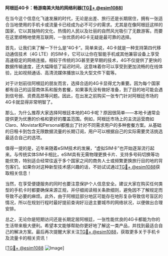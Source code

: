 **阿根廷4G卡：畅游南美大陆的网络利器[[TG💪+ @esim1088](https://t.me/s/esim1088)]**

在当今这个信息化飞速发展的时代，无论是出差、旅行还是长期居住，拥有一张适合当地使用的手机卡或流量卡已经成为必不可少的需求。尤其是在像阿根廷这样的国家，它以其独特的文化、热情的人民以及壮丽的自然风光吸引了无数游客。而要在这里顺畅地使用互联网，一张优质的4G卡无疑是最可靠的选择。

首先，让我们来了解一下什么是“4G卡”。简单来说，4G卡就是一种支持第四代移动通信技术（4G LTE）的SIM卡，它可以让你在智能手机或其他兼容设备上享受高速稳定的网络连接。相较于传统的3G甚至更早期的技术，4G不仅提供了更快的数据传输速度，还大幅降低了延迟时间，这意味着你可以享受到更加流畅的在线体验，比如视频通话、高清流媒体播放以及大型文件下载等。

对于计划前往阿根廷的朋友而言，选择合适的4G卡显得尤为重要。因为每个国家都有自己的运营商体系和服务套餐，如果事先没有做好准备，到了目的地可能会遇到信号弱、资费高昂等问题。因此，在出发之前购买一张专门针对阿根廷市场的4G卡就显得非常明智了。

那么，为什么推荐大家选择阿根廷本地的4G卡呢？原因很简单——本地卡通常会提供更为优惠的价格和更好的覆盖范围。例如，阿根廷市场上的主流运营商如Claro、Movistar和Personal都推出了针对不同需求用户的多种套餐方案。从基础的日租卡到包含无限数据流量的长期订阅，用户可以根据自己的实际需要灵活挑选最适合自己的选项。

值得一提的是，近年来随着eSIM技术的发展，“虚拟SIM卡”也开始逐渐流行起来。与传统实体SIM卡相比，eSIM具有无需物理更换卡片、支持多号码切换等功能优势，特别适合经常往返于多个国家之间的商务人士或频繁更换旅行目的地的背包客们。如果你对这种新型技术感兴趣的话，不妨试试通过[TG💪+ @esim1088](https://t.me/s/esim1088)获取相关信息！

当然，在享受便捷服务的同时也要注意保护个人信息安全。建议大家在购买任何类型的手机卡时都要确保来源正规，并仔细阅读相关条款细则，避免因不了解规定而导致不必要的麻烦。此外，由于阿根廷部分地区可能存在地形复杂导致信号盲区的情况，所以在规划行程时最好提前查询好沿途主要城市的网络状况，以便做出合理安排。

总之，无论你是短期访问还是长期定居阿根廷，一张性能优良的4G卡都能为你的生活带来极大便利。希望本文能够帮助你更好地了解这一类产品，并找到最适合自己的解决方案。最后再次提醒大家关注[TG💪+ @esim1088](https://t.me/s/esim1088)，获取更多关于手机卡及流量卡的相关资讯！

[[TG💪+ @esim1088](https://t.me/s/esim1088) ![Image](https://i.postimg.cc/4NQfJmqS/Snipaste-2025-05-13-00-14-12.png)]